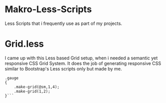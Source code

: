 # Makro-Less-Scripts
Less Scripts that i frequently use as part of my projects.

# Grid.less
I came up with this Less based Grid setup, when i needed a semantic yet responsive CSS Grid System. It does the job of generating responsive CSS similar to Bootstrap's Less scripts only but made by me.

```@import "grid.less";
.gauge
{	
	.make-grid(@sm,1,4);
	.make-grid(1,2); 
}```


